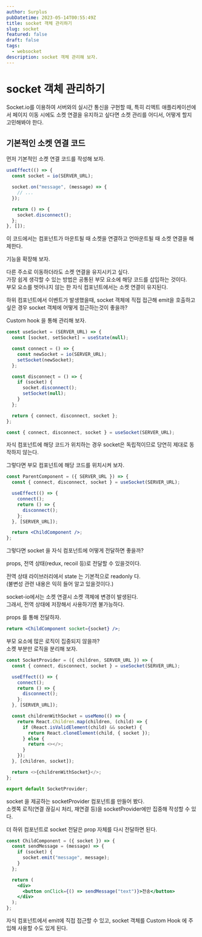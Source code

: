 ```yaml
---
author: Surplus
pubDatetime: 2023-05-14T00:55:49Z
title: socket 객체 관리하기
slug: socket
featured: false
draft: false
tags:
  - websocket
description: socket 객체 관리해 보자.
---
```


# socket 객체 관리하기

Socket.io를 이용하여 서버와의 실시간 통신을 구현할 때, 특히 리액트 애플리케이션에서 페이지 이동 시에도 소켓 연결을 유지하고 싶다면 소켓 관리를 어디서, 어떻게 할지 고민해봐야 한다.

## 기본적인 소켓 연결 코드

먼저 기본적인 소켓 연결 코드를 작성해 보자.

```jsx
useEffect(() => {
  const socket = io(SERVER_URL);

  socket.on("message", (message) => {
    // ...
  });

  return () => {
    socket.disconnect();
  };
}, []);
```

이 코드에서는 컴포넌트가 마운트될 때 소켓을 연결하고 언마운트될 때 소켓 연결을 해제한다.

기능을 확장해 보자.

다른 주소로 이동하더라도 소켓 연결을 유지시키고 싶다.  
가장 쉽게 생각할 수 있는 방법은 공통된 부모 요소에 해당 코드를 삽입하는 것이다.  
부모 요소를 벗어나지 않는 한 자식 컴포넌트에서는 소켓 연결이 유지된다.

하위 컴포넌트에서 이벤트가 발생했을때, socket 객체에 직접 접근해 emit을 호출하고 싶은 경우 socket 객체에 어떻게 접근하는것이 좋을까?

Custom hook 을 통해 관리해 보자.

```jsx
const useSocket = (SERVER_URL) => {
  const [socket, setSocket] = useState(null);

  const connect = () => {
    const newSocket = io(SERVER_URL);
    setSocket(newSocket);
  };

  const disconnect = () => {
    if (socket) {
      socket.disconnect();
      setSocket(null);
    }
  };

  return { connect, disconnect, socket };
};
```

```js
const { connect, disconnect, socket } = useSocket(SERVER_URL);
```

자식 컴포넌트에 해당 코드가 위치하는 경우 socket은 독립적이므로 당연히 제대로 동작하지 않는다.

그렇다면 부모 컴포넌트에 해당 코드를 위치시켜 보자.

```jsx
const ParentComponent = ({ SERVER_URL }) => {
  const { connect, disconnect, socket } = useSocket(SERVER_URL);

  useEffect(() => {
    connect();
    return () => {
      disconnect();
    };
  }, [SERVER_URL]);

  return <ChildComponent />;
};
```

그렇다면 socket 을 자식 컴포넌트에 어떻게 전달하면 좋을까?

props, 전역 상태(redux, recoil 등)로 전달할 수 있을것이다.

전역 상태 라이브러리에서 state 는 기본적으로 readonly 다.  
(불변성 관련 내용은 익히 들어 알고 있을것이다.)

socket-io에서는 소켓 연결시 소켓 객체에 변경이 발생된다.  
그래서, 전역 상태에 저장해서 사용하기엔 불가능하다.

props 를 통해 전달하자.

```jsx
return <ChildComponent socket={socket} />;
```

부모 요소에 많은 로직이 집중되지 않을까?  
소켓 부분만 로직을 분리해 보자.

```ts
const SocketProvider = ({ children, SERVER_URL }) => {
  const { connect, disconnect, socket } = useSocket(SERVER_URL);

  useEffect(() => {
    connect();
    return () => {
      disconnect();
    };
  }, [SERVER_URL]);

  const childrenWithSocket = useMemo(() => {
    return React.Children.map(children, (child) => {
      if (React.isValidElement(child) && socket) {
        return React.cloneElement(child, { socket });
      } else {
        return <></>;
      }
    });
  }, [children, socket]);

  return <>{childrenWithSocket}</>;
};

export default SocketProvider;
```

socket 을 제공하는 socketProvider 컴포넌트를 만들어 봤다.  
소켓쪽 로직(연결 끊길시 처리, 재연결 등)을 socketProvider에만 집중해 작성할 수 있다.

더 하위 컴포넌트로 socket 전달은 prop 자체를 다시 전달하면 된다.

```jsx
const ChildComponent = ({ socket }) => {
  const sendMessage = (message) => {
    if (socket) {
      socket.emit("message", message);
    }
  };

  return (
    <div>
      <button onClick={() => sendMessage("text")}>전송</button>
    </div>
  );
};
```

자식 컴포넌트에서 emit에 직접 접근할 수 있고, socket 객체를 Custom Hook 에 주입해 사용할 수도 있게 된다.
